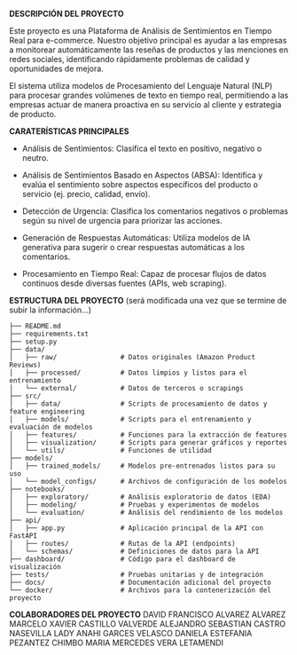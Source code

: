 **DESCRIPCIÓN DEL PROYECTO**

Este proyecto es una Plataforma de Análisis de Sentimientos en Tiempo Real para e-commerce. Nuestro objetivo principal es ayudar a las empresas a monitorear automáticamente las reseñas de productos y las menciones en redes sociales, identificando rápidamente problemas de calidad y oportunidades de mejora.

El sistema utiliza modelos de Procesamiento del Lenguaje Natural (NLP) para procesar grandes volúmenes de texto en tiempo real, permitiendo a las empresas actuar de manera proactiva en su servicio al cliente y estrategia de producto.

**CARATERÍSTICAS PRINCIPALES**

- Análisis de Sentimientos: Clasifica el texto en positivo, negativo o neutro.

- Análisis de Sentimientos Basado en Aspectos (ABSA): Identifica y evalúa el sentimiento sobre aspectos específicos del producto o servicio (ej. precio, calidad, envío).

- Detección de Urgencia: Clasifica los comentarios negativos o problemas según su nivel de urgencia para priorizar las acciones.

- Generación de Respuestas Automáticas: Utiliza modelos de IA generativa para sugerir o crear respuestas automáticas a los comentarios.

- Procesamiento en Tiempo Real: Capaz de procesar flujos de datos continuos desde diversas fuentes (APIs, web scraping).

**ESTRUCTURA DEL PROYECTO** (será modificada una vez que se termine de subir la información...)
```
├── README.md
├── requirements.txt
├── setup.py
├── data/
│   ├── raw/                # Datos originales (Amazon Product Reviews)
│   ├── processed/          # Datos limpios y listos para el entrenamiento
│   └── external/           # Datos de terceros o scrapings
├── src/
│   ├── data/               # Scripts de procesamiento de datos y feature engineering
│   ├── models/             # Scripts para el entrenamiento y evaluación de modelos
│   ├── features/           # Funciones para la extracción de features
│   ├── visualization/      # Scripts para generar gráficos y reportes
│   └── utils/              # Funciones de utilidad
├── models/
│   ├── trained_models/     # Modelos pre-entrenados listos para su uso
│   └── model_configs/      # Archivos de configuración de los modelos
├── notebooks/
│   ├── exploratory/        # Análisis exploratorio de datos (EDA)
│   ├── modeling/           # Pruebas y experimentos de modelos
│   └── evaluation/         # Análisis del rendimiento de los modelos
├── api/
│   ├── app.py              # Aplicación principal de la API con FastAPI
│   ├── routes/             # Rutas de la API (endpoints)
│   └── schemas/            # Definiciones de datos para la API
├── dashboard/              # Código para el dashboard de visualización
├── tests/                  # Pruebas unitarias y de integración
├── docs/                   # Documentación adicional del proyecto
└── docker/                 # Archivos para la contenerización del proyecto
```

**COLABORADORES DEL PROYECTO**
DAVID FRANCISCO ALVAREZ ALVAREZ
MARCELO XAVIER CASTILLO VALVERDE
ALEJANDRO SEBASTIAN CASTRO NASEVILLA
LADY ANAHI GARCES VELASCO
DANIELA ESTEFANIA PEZANTEZ CHIMBO
MARIA MERCEDES VERA LETAMENDI

